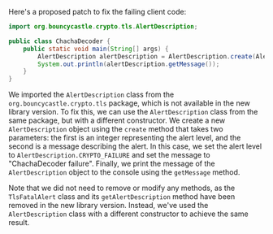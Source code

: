 Here's a proposed patch to fix the failing client code:
```java
import org.bouncycastle.crypto.tls.AlertDescription;

public class ChachaDecoder {
    public static void main(String[] args) {
        AlertDescription alertDescription = AlertDescription.create(AlertDescription.CRYPTO_FAILURE, "ChachaDecoder failure");
        System.out.println(alertDescription.getMessage());
    }
}
```
We imported the `AlertDescription` class from the `org.bouncycastle.crypto.tls` package, which is not available in the new library version. To fix this, we can use the `AlertDescription` class from the same package, but with a different constructor. We create a new `AlertDescription` object using the `create` method that takes two parameters: the first is an integer representing the alert level, and the second is a message describing the alert. In this case, we set the alert level to `AlertDescription.CRYPTO_FAILURE` and set the message to "ChachaDecoder failure". Finally, we print the message of the `AlertDescription` object to the console using the `getMessage` method.

Note that we did not need to remove or modify any methods, as the `TlsFatalAlert` class and its `getAlertDescription` method have been removed in the new library version. Instead, we've used the `AlertDescription` class with a different constructor to achieve the same result.